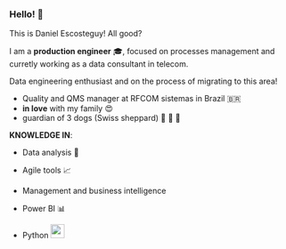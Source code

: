 ### Hello! 👋

This is Daniel Escosteguy! All good?

I am a **production engineer** 🎓, focused on processes management and curretly working as a data consultant in telecom.

Data engineering enthusiast and on the process of migrating to this area!

 - Quality and QMS manager at RFCOM sistemas in Brazil 🇧🇷
 - **in love** with my family 😍
 - guardian of 3 dogs (Swiss sheppard) 🐺 🐺 🐺


**KNOWLEDGE IN**:

 - Data analysis 🏅
 
 - Agile tools 📈
 
 - Management and business intelligence
 
 - Power BI 📊
 
 - Python <img widht='25' height='25' src="https://cdn.jsdelivr.net/gh/devicons/devicon@latest/icons/python/python-original.svg" />

